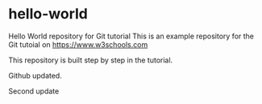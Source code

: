# hello-world
Hello World repository for Git tutorial
This is an example repository for the Git tutoial on https://www.w3schools.com

This repository is built step by step in the tutorial.

Github updated.

Second update
